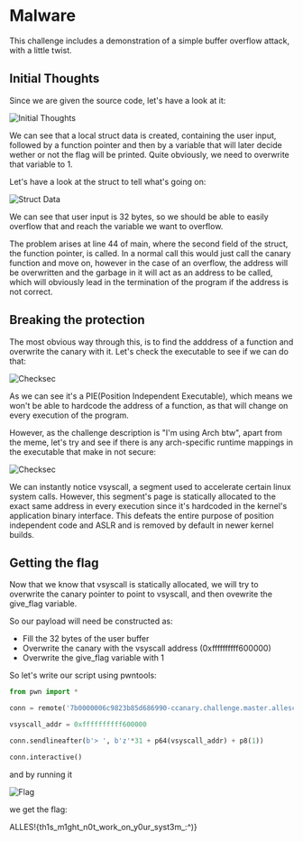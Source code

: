# Malware

This challenge includes a demonstration of a simple buffer overflow attack, with a little twist.

## Initial Thoughts

Since we are given the source code, let's have a look at it:

![Initial Thoughts](img/initial.png)

We can see that a local struct data is created, containing the user input, followed by a function pointer and then by a variable that will later decide wether or not the flag will be printed. Quite obviously, we need to overwrite that variable to 1.

Let's have a look at the struct to tell what's going on:

![Struct Data](img/struct.png)

We can see that user input is 32 bytes, so we should be able to easily overflow that and reach the variable we want to overflow.

The problem arises at line 44 of main, where the second field of the struct, the function pointer, is called. In a normal call this would just call the canary function and move on, however in the case of an overflow, the address will be overwritten and the garbage in it will act as an address to be called, which will obviously lead in the termination of the program if the address is not correct.

## Breaking the protection

The most obvious way through this, is to find the adddress of a function and overwrite the canary with it. Let's check the executable to see if we can do that:

![Checksec](img/checksec.png)

As we can see it's a PIE(Position Independent Executable), which means we won't be able to hardcode the address of a function, as that will change on every execution of the program.

However, as the challenge description is "I'm using Arch btw", apart from the meme, let's try and see if there is any arch-specific runtime mappings in the executable that make in not secure:

![Checksec](img/mappings.png)

We can instantly notice vsyscall, a segment used to accelerate certain linux system calls. However, this segment's page is statically allocated to the exact same address in every execution since it's hardcoded in the kernel's application binary interface. This defeats the entire purpose of position independent code and ASLR and is removed by default in newer kernel builds.

## Getting the flag

Now that we know that vsyscall is statically allocated, we will try to overwrite the canary pointer to point to vsyscall, and then ovewrite the give_flag variable.

So our payload will need be constructed as:
* Fill the 32 bytes of the user buffer
* Overwrite the canary with the vsyscall address (0xffffffffff600000)
* Overwrite the give_flag variable with 1

So let's write our script using pwntools:

```python
from pwn import *

conn = remote('7b0000006c9823b85d686990-ccanary.challenge.master.allesctf.net', 31337, ssl=True)

vsyscall_addr = 0xffffffffff600000

conn.sendlineafter(b'> ', b'z'*31 + p64(vsyscall_addr) + p8(1))

conn.interactive()
```

and by running it

![Flag](img/flag.png)

we get the flag:

ALLES!{th1s_m1ght_n0t_work_on_y0ur_syst3m_:^)}

